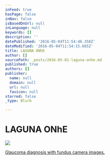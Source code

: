 ```yaml
---
inFeed: true
hasPage: false
inNav: false
isBasedOnUrl: null
inLanguage: null
keywords: []
description: ''
datePublished: '2016-05-04T11:54:46.358Z'
dateModified: '2016-05-04T11:54:15.685Z'
title: LAGUNA ONhE
author: []
sourcePath: _posts/2016-05-02-laguna-onhe.md
published: true
authors: []
publisher:
  name: null
  domain: null
  url: null
  favicon: null
starred: false
_type: Blurb

---
```

# LAGUNA ONhE
![](https://the-grid-user-content.s3-us-west-2.amazonaws.com/c0532ac6-8f3f-4c31-b023-1a853b16d6ac.png)

[Glaucoma diagnosis with fundus camera images.][0]

[0]: http://worldwide.espacenet.com/publicationDetails/biblio?CC=WO&NR=2013076336A4&KC=A4&FT=D